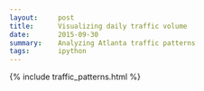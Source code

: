 ```yaml
---
layout:     post
title:      Visualizing daily traffic volume
date:       2015-09-30
summary:    Analyzing Atlanta traffic patterns
tags:       ipython
---
```


{% include traffic_patterns.html %}
